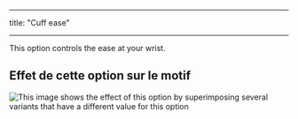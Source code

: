 - - -
title: "Cuff ease"
- - -

This option controls the ease at your wrist.

## Effet de cette option sur le motif

![This image shows the effect of this option by superimposing several variants that have a different value for this option](hugo_cuffease_sample.svg "Effect of this option on the pattern")
